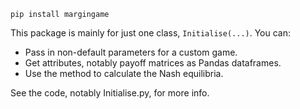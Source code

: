 `pip install margingame`

This package is mainly for just one class, `Initialise(...)`. 
You can:
<ul>
<li> Pass in non-default parameters for a custom game. </li>
<li> Get attributes, notably payoff matrices as Pandas dataframes. </li>
<li> Use the method to calculate the Nash equilibria. </li>
</ul>

See the code, notably Initialise.py, for more info.
